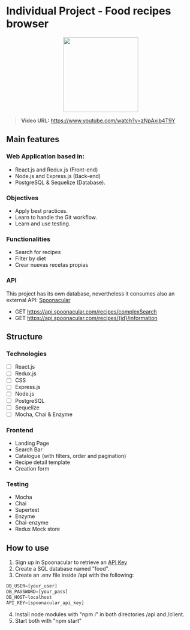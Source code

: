 # Individual Project - Food recipes browser

<p align="center">
  <img height="200" src="https://spoonacular.com/application/frontend/images/food-api/dough.jpg" />  
</p>

>**Video URL:** https://www.youtube.com/watch?v=zNpAxib4T9Y

## Main features

### Web Application based in:
- React.js and Redux.js (Front-end)
- Node.js and Express.js (Back-end)
- PostgreSQL & Sequelize (Database).

### Objectives
- Apply best practices.
- Learn to handle the Git workflow.
- Learn and use testing.

### Functionalities
 - Search for recipes
 - Filter by diet 
  - Crear nuevas recetas propias

### API

This project has its own database, nevertheless it consumes also an external API: [Spoonacular](https://spoonacular.com/food-api)

  * GET https://api.spoonacular.com/recipes/complexSearch
  * GET https://api.spoonacular.com/recipes/{id}/information

## Structure

### Technologies
- [ ] React.js
- [ ] Redux.js
- [ ] CSS
- [ ] Express.js
- [ ] Node.js
- [ ] PostgreSQL
- [ ] Sequelize
- [ ] Mocha, Chai & Enzyme

### Frontend

* Landing Page
* Search Bar
* Catalogue (with filters, order and pagination)
* Recipe detail template
* Creation form

### Testing
* Mocha
* Chai
* Supertest
* Enzyme
* Chai-enzyme
* Redux Mock store


## How to use

1. Sign up in Spoonacular to retrieve an [API Key](https://spoonacular.com/food-api/console#Dashboard)
2. Create a SQL database named "food".
3. Create an .env file inside /api with the following:
```js
DB_USER=[your_user]
DB_PASSWORD=[your_pass]
DB_HOST=localhost
API_KEY=[spoonacular_api_key]
```
4. Install node modules with "npm i" in both directories /api and /client.
5. Start both with "npm start"
